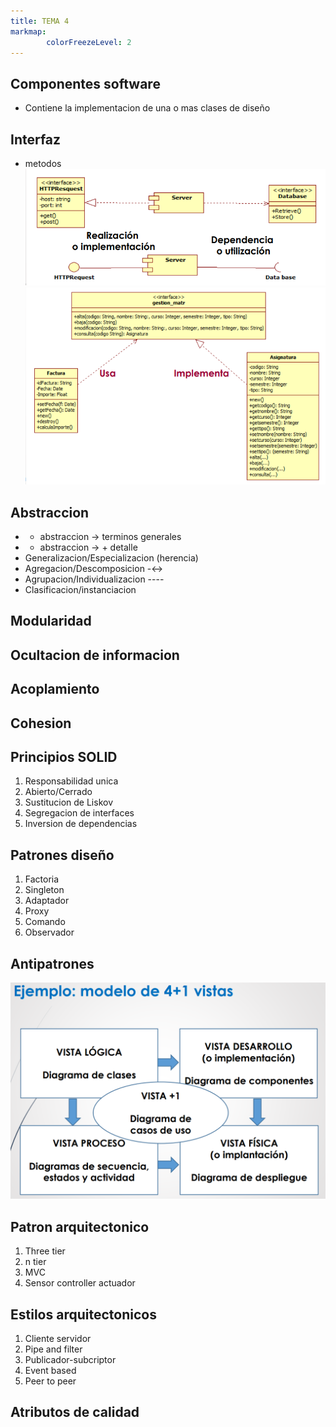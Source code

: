 ```yaml
---
title: TEMA 4
markmap: 
        colorFreezeLevel: 2
---
```


## Componentes software
- Contiene la implementacion de una o mas clases de diseño

## Interfaz
- metodos
![](FotosFIS/interfaz.png)
![](FotosFIS/interfaz1.png)

## Abstraccion
- + abstraccion -> terminos generales
- - abstraccion -> + detalle
- Generalizacion/Especializacion (herencia)
- Agregacion/Descomposicion -<->
- Agrupacion/Individualizacion ----
- Clasificacion/instanciacion

## Modularidad
## Ocultacion de informacion
## Acoplamiento
## Cohesion

## Principios SOLID
1. Responsabilidad unica
2. Abierto/Cerrado
3. Sustitucion de Liskov
4. Segregacion de interfaces
5. Inversion de dependencias

## Patrones diseño
1. Factoria
2. Singleton
3. Adaptador
4. Proxy
5. Comando
6. Observador


## Antipatrones


![](FotosFIS/4+1.pgn.PNG)

## Patron arquitectonico
1. Three tier
2. n tier
3. MVC
4. Sensor controller actuador


## Estilos arquitectonicos
1. Cliente servidor
2. Pipe and filter
3. Publicador-subcriptor
4. Event based
5. Peer to peer

## Atributos de calidad

## 
